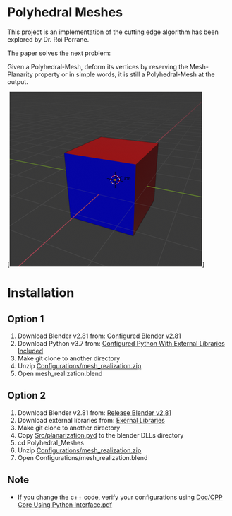 # Polyhedral Meshes
This project is an implementation of the cutting edge algorithm has been explored by Dr. Roi Porrane.

The paper solves the next problem:

Given a Polyhedral-Mesh, deform its vertices by reserving the Mesh-Planarity property or in simple words, it is still a Polyhedral-Mesh at the output.

[![Simple Polyhendral Mesh](https://github.com/itaycsguy/Polyhedral_Meshes/blob/master/Doc/simple_3D_cube.png)]

# Installation
## Option 1
1. Download Blender v2.81 from: [Configured Blender v2.81](https://drive.google.com/file/d/1mGoSfcI1Mg-K9_gTOd3h2hfrxLv4XJom/view?usp=sharing)
2. Download Python v3.7 from: [Configured Python With External Libraries Included]()
3. Make git clone to another directory
4. Unzip [Configurations/mesh_realization.zip](https://github.com/itaycsguy/Polyhedral_Meshes/blob/master/Configurations/mesh_realization.zip)
5. Open mesh_realization.blend 

## Option 2
1. Download Blender v2.81 from: [Release Blender v2.81](https://www.blender.org/download/releases/2-81/)
2. Download external libraries from: [Exernal Libraries]()
3. Make git clone to another directory
4. Copy [Src/planarization.pyd](https://github.com/itaycsguy/Polyhedral_Meshes/blob/master/Src/planarization.pyd) to the blender DLLs directory
5. cd Polyhedral_Meshes
6. Unzip [Configurations/mesh_realization.zip](https://github.com/itaycsguy/Polyhedral_Meshes/blob/master/Configurations/mesh_realization.zip)
7. Open Configurations/mesh_realization.blend

## Note
* If you change the c++ code, verify your configurations using [Doc/CPP Core Using Python Interface.pdf](https://github.com/itaycsguy/Polyhedral_Meshes/blob/master/Doc/CPP%20Core%20Using%20Python%20Interface.pdf)
